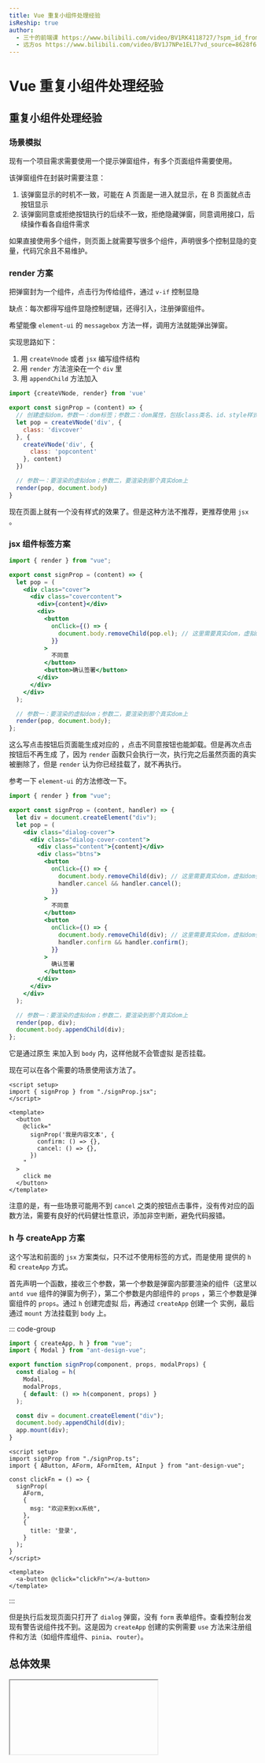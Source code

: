 ```yaml
---
title: Vue 重复小组件处理经验
isReship: true
author:
  - 三十的前端课 https://www.bilibili.com/video/BV1RK4118727/?spm_id_from=333.1387.upload.video_card.click
  - 远方os https://www.bilibili.com/video/BV1J7NPe1EL7?vd_source=8628f61938375f4995c51e0b8c7d8165
---
```


# Vue 重复小组件处理经验

## 重复小组件处理经验

### 场景模拟

现有一个项目需求需要使用一个提示弹窗组件，有多个页面组件需要使用。

该弹窗组件在封装时需要注意：

1. 该弹窗显示的时机不一致，可能在 A 页面是一进入就显示，在 B 页面就点击按钮显示
2. 该弹窗同意或拒绝按钮执行的后续不一致，拒绝隐藏弹窗，同意调用接口，后续操作看各自组件需求

如果直接使用多个组件，则页面上就需要写很多个组件，声明很多个控制显隐的变量，代码冗余且不易维护。

### render 方案

把弹窗封为一个组件，点击行为传给组件，通过 `v-if` 控制显隐

缺点：每次都得写组件显隐控制逻辑，还得引入，注册弹窗组件。

希望能像 `element-ui` 的 `messagebox` 方法一样，调用方法就能弹出弹窗。

实现思路如下：

1. 用 `createVnode` 或者 `jsx` 编写组件结构
2. 用 `render` 方法渲染在一个 `div` 里
3. 用 `appendChild` 方法加入

```js
import {createVNode, render} from 'vue'

export const signProp = (content) => {
  // 创建虚拟dom，参数一：dom标签；参数二：dom属性，包括class类名、id、style样式等；参数三：内容，可为数字文本，也可为虚拟dom
  let pop = createVNode('div', {
    class: 'divcover'
  }, {
    createVNode('div', {
      class: 'popcontent'
    }, content)
  })

  // 参数一：要渲染的虚拟dom；参数二，要渲染到那个真实dom上
  render(pop, document.body)
}
```

现在页面上就有一个没有样式的效果了。但是这种方法不推荐，更推荐使用 `jsx` 。

### jsx 组件标签方案

```jsx
import { render } from "vue";

export const signProp = (content) => {
  let pop = (
    <div class="cover">
      <div class="covercontent">
        <div>{content}</div>
        <div>
          <button
            onClick={() => {
              document.body.removeChild(pop.el); // 这里需要真实dom，虚拟dom会报错
            }}
          >
            不同意
          </button>
          <button>确认签署</button>
        </div>
      </div>
    </div>
  );

  // 参数一：要渲染的虚拟dom；参数二，要渲染到那个真实dom上
  render(pop, document.body);
};
```

这么写点击按钮后页面能生成对应的 <SpecialWords text="DOM" />，点击不同意按钮也能卸载。但是再次点击按钮后不再生成 <SpecialWords text="DOM" /> 了，因为 `render` 函数只会执行一次，执行完之后虽然页面的真实 <SpecialWords text="DOM" /> 被删除了，但是 `render` 认为你已经挂载了，就不再执行。

参考一下 `element-ui` 的方法修改一下。

```jsx
import { render } from "vue";

export const signProp = (content, handler) => {
  let div = document.createElement("div");
  let pop = (
    <div class="dialog-cover">
      <div class="dialog-cover-content">
        <div class="content">{content}</div>
        <div class="btns">
          <button
            onClick={() => {
              document.body.removeChild(div); // 这里需要真实dom，虚拟dom会报错
              handler.cancel && handler.cancel();
            }}
          >
            不同意
          </button>
          <button
            onClick={() => {
              document.body.removeChild(div); // 这里需要真实dom，虚拟dom会报错
              handler.confirm && handler.confirm();
            }}
          >
            确认签署
          </button>
        </div>
      </div>
    </div>
  );

  // 参数一：要渲染的虚拟dom；参数二，要渲染到那个真实dom上
  render(pop, div);
  document.body.appendChild(div);
};
```

它是通过原生 <SpecialWords text="DOM" /> 来加入到 `body` 内，这样他就不会管虚拟 <SpecialWords text="DOM" /> 是否挂载。

现在可以在各个需要的场景使用该方法了。

```vue
<script setup>
import { signProp } from "./signProp.jsx";
</script>

<template>
  <button
    @click="
      signProp('我是内容文本', {
        confirm: () => {},
        cancel: () => {},
      })
    "
  >
    click me
  </button>
</template>
```

注意的是，有一些场景可能用不到 `cancel` 之类的按钮点击事件，没有传对应的函数方法，需要有良好的代码健壮性意识，添加非空判断，避免代码报错。

### h 与 createApp 方案

这个写法和前面的 `jsx` 方案类似，只不过不使用标签的方式，而是使用 <SpecialWords text="Vue" /> 提供的 `h` 和 `createApp` 方式。

首先声明一个函数，接收三个参数，第一个参数是弹窗内部要渲染的组件（这里以 `antd vue` 组件的弹窗为例子），第二个参数是内部组件的 `props` ，第三个参数是弹窗组件的 `props`。通过 `h` 创建完虚拟 <SpecialWords text="DOM" /> 后，再通过 `createApp` 创建一个 <SpecialWords text="Vue" /> 实例，最后通过 `mount` 方法挂载到 `body` 上。

::: code-group
```ts [signProp.ts]
import { createApp, h } from "vue";
import { Modal } from "ant-design-vue";

export function signProp(component, props, modalProps) {
  const dialog = h(
    Modal,
    modalProps,
    { default: () => h(component, props) }
  );

  const div = document.createElement("div");
  document.body.appendChild(div);
  app.mount(div);
}
```
```vue [App.vue]
<script setup>
import signProp from "./signProp.ts";
import { AButton, AForm, AFormItem, AInput } from "ant-design-vue";

const clickFn = () => {
  signProp(
    AForm,
    {
      msg: "欢迎来到xx系统",
    },
    {
      title: '登录',
    }
  );
}
</script>

<template>
  <a-button @click="clickFn"></a-button>
</template>
```
:::

但是执行后发现页面只打开了 `dialog` 弹窗，没有 `form` 表单组件。查看控制台发现有警告说组件找不到。这是因为 `createApp` 创建的实例需要 `use` 方法来注册组件和方法（如组件库组件、`pinia`、`router`）。

## 总体效果

<Iframe url="https://duyidao.github.io/blogweb/#/info/js/repeat" />
